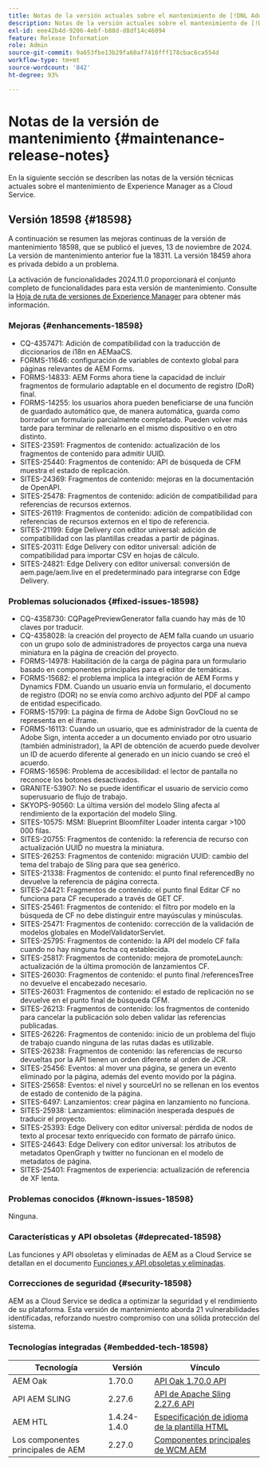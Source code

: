 ```yaml
---
title: Notas de la versión actuales sobre el mantenimiento de [!DNL Adobe Experience Manager] as a Cloud Service.
description: Notas de la versión actuales sobre el mantenimiento de [!DNL Adobe Experience Manager] as a Cloud Service.
exl-id: eee42b4d-9206-4ebf-b88d-d8df14c46094
feature: Release Information
role: Admin
source-git-commit: 9a653fbe13b29fa60af7410fff178cbac6ca554d
workflow-type: tm+mt
source-wordcount: '842'
ht-degree: 93%

---
```



# Notas de la versión de mantenimiento {#maintenance-release-notes}

En la siguiente sección se describen las notas de la versión técnicas actuales sobre el mantenimiento de Experience Manager as a Cloud Service.

## Versión 18598 {#18598}

A continuación se resumen las mejoras continuas de la versión de mantenimiento 18598, que se publicó el jueves, 13 de noviembre de 2024. La versión de mantenimiento anterior fue la 18311. La versión 18459 ahora es privada debido a un problema.

La activación de funcionalidades 2024.11.0 proporcionará el conjunto completo de funcionalidades para esta versión de mantenimiento. Consulte la [Hoja de ruta de versiones de Experience Manager](https://experienceleague.adobe.com/es/docs/experience-manager-release-information/aem-release-updates/update-releases-roadmap) para obtener más información.

### Mejoras {#enhancements-18598}

* CQ-4357471: Adición de compatibilidad con la traducción de diccionarios de i18n en AEMaaCS.
* FORMS-11646: configuración de variables de contexto global para páginas relevantes de AEM Forms.
* FORMS-14833: AEM Forms ahora tiene la capacidad de incluir fragmentos de formulario adaptable en el documento de registro (DoR) final.
* FORMS-14255: los usuarios ahora pueden beneficiarse de una función de guardado automático que, de manera automática, guarda como borrador un formulario parcialmente completado. Pueden volver más tarde para terminar de rellenarlo en el mismo dispositivo o en otro distinto. 
* SITES-23591: Fragmentos de contenido: actualización de los fragmentos de contenido para admitir UUID.
* SITES-25440: Fragmentos de contenido: API de búsqueda de CFM muestra el estado de replicación.
* SITES-24369: Fragmentos de contenido: mejoras en la documentación de OpenAPI.
* SITES-25478: Fragmentos de contenido: adición de compatibilidad para referencias de recursos externos.
* SITES-26119: Fragmentos de contenido: adición de compatibilidad con referencias de recursos externos en el tipo de referencia.
* SITES-21199: Edge Delivery con editor universal: adición de compatibilidad con las plantillas creadas a partir de páginas.
* SITES-20311: Edge Delivery con editor universal: adición de compatibilidad para importar CSV en hojas de cálculo.
* SITES-24821: Edge Delivery con editor universal: conversión de aem.page/aem.live en el predeterminado para integrarse con Edge Delivery.

### Problemas solucionados {#fixed-issues-18598}

* CQ-4358730: CQPagePreviewGenerator falla cuando hay más de 10 claves por traducir.
* CQ-4358028: la creación del proyecto de AEM falla cuando un usuario con un grupo solo de administradores de proyectos carga una nueva miniatura en la página de creación del proyecto.
* FORMS-14978: Habilitación de la carga de página para un formulario basado en componentes principales para el editor de temáticas.
* FORMS-15682: el problema implica la integración de AEM Forms y Dynamics FDM. Cuando un usuario envía un formulario, el documento de registro (DOR) no se envía como archivo adjunto del PDF al campo de entidad especificado.
* FORMS-15799: La página de firma de Adobe Sign GovCloud no se representa en el iframe.
* FORMS-16113: Cuando un usuario, que es administrador de la cuenta de Adobe Sign, intenta acceder a un documento enviado por otro usuario (también administrador), la API de obtención de acuerdo puede devolver un ID de acuerdo diferente al generado en un inicio cuando se creó el acuerdo.
* FORMS-16596: Problema de accesibilidad: el lector de pantalla no reconoce los botones desactivados.
* GRANITE-53907: No se puede identificar el usuario de servicio como superusuario de flujo de trabajo.
* SKYOPS-90560: La última versión del modelo Sling afecta al rendimiento de la exportación del modelo Sling.
* SITES-10575: MSM: Blueprint Bloomfilter Loader intenta cargar >100 000 filas.
* SITES-20755: Fragmentos de contenido: la referencia de recurso con actualización UUID no muestra la miniatura.
* SITES-26253: Fragmentos de contenido: migración UUID: cambio del tema del trabajo de Sling para que sea genérico.
* SITES-21338: Fragmentos de contenido: el punto final referencedBy no devuelve la referencia de página correcta.
* SITES-24421: Fragmentos de contenido: el punto final Editar CF no funciona para CF recuperado a través de GET CF.
* SITES-25461: Fragmentos de contenido: el filtro por modelo en la búsqueda de CF no debe distinguir entre mayúsculas y minúsculas.
* SITES-25471: Fragmentos de contenido: corrección de la validación de modelos globales en ModelValidatorServlet.
* SITES-25795: Fragmentos de contenido: la API del modelo CF falla cuando no hay ninguna fecha cq establecida.
* SITES-25817: Fragmentos de contenido: mejora de promoteLaunch: actualización de la última promoción de lanzamientos CF.
* SITES-26030: Fragmentos de contenido: el punto final /referencesTree no devuelve el encabezado necesario.
* SITES-26031: Fragmentos de contenido: el estado de replicación no se devuelve en el punto final de búsqueda CFM.
* SITES-26213: Fragmentos de contenido: los fragmentos de contenido para cancelar la publicación solo deben validar las referencias publicadas.
* SITES-26226: Fragmentos de contenido: inicio de un problema del flujo de trabajo cuando ninguna de las rutas dadas es utilizable.
* SITES-26238: Fragmentos de contenido: las referencias de recurso devueltas por la API tienen un orden diferente al orden de JCR.
* SITES-25456: Eventos: al mover una página, se genera un evento eliminado por la página, además del evento movido por la página.
* SITES-25658: Eventos: el nivel y sourceUrl no se rellenan en los eventos de estado de contenido de la página.
* SITES-6497: Lanzamientos: crear página en lanzamiento no funciona.
* SITES-25938: Lanzamientos: eliminación inesperada después de traducir el proyecto.
* SITES-25393: Edge Delivery con editor universal: pérdida de nodos de texto al procesar texto enriquecido con formato de párrafo único.
* SITES-24643: Edge Delivery con editor universal: los atributos de metadatos OpenGraph y twitter no funcionan en el modelo de metadatos de página.
* SITES-25401: Fragmentos de experiencia: actualización de referencia de XF lenta.

### Problemas conocidos {#known-issues-18598}

Ninguna.

### Características y API obsoletas {#deprecated-18598}

Las funciones y API obsoletas y eliminadas de AEM as a Cloud Service se detallan en el documento [Funciones y API obsoletas y eliminadas](/help/release-notes/deprecated-removed-features.md).

### Correcciones de seguridad {#security-18598}

AEM as a Cloud Service se dedica a optimizar la seguridad y el rendimiento de su plataforma. Esta versión de mantenimiento aborda 21 vulnerabilidades identificadas, reforzando nuestro compromiso con una sólida protección del sistema.

### Tecnologías integradas {#embedded-tech-18598}

| Tecnología | Versión | Vínculo |
|---|---|---|
| AEM Oak | 1.70.0 | [API Oak 1.70.0 API](https://www.javadoc.io/doc/org.apache.jackrabbit/oak-api/1.70.0/index.html) |
| API AEM SLING | 2.27.6 | [API de Apache Sling 2.27.6 API](https://www.javadoc.io/doc/org.apache.sling/org.apache.sling.api/latest/index.html) |
| AEM HTL | 1.4.24-1.4.0 | [Especificación de idioma de la plantilla HTML](https://github.com/adobe/htl-spec) |
| Los componentes principales de AEM | 2.27.0 | [Componentes principales de WCM AEM](https://github.com/adobe/aem-core-wcm-components) |
